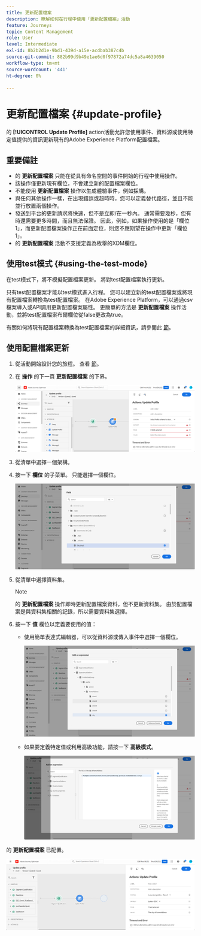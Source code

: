 ```yaml
---
title: 更新配置檔案
description: 瞭解如何在行程中使用「更新配置檔案」活動
feature: Journeys
topic: Content Management
role: User
level: Intermediate
exl-id: 8b2b2d1e-9bd1-439d-a15e-acdbab387c4b
source-git-commit: 882b99d9b49e1ae6d0f97872a74dc5a8a4639050
workflow-type: tm+mt
source-wordcount: '441'
ht-degree: 0%

---
```


# 更新配置檔案 {#update-profile}

的 **[!UICONTROL Update Profile]** action活動允許您使用事件、資料源或使用特定值提供的資訊更新現有的Adobe Experience Platform配置檔案。

## 重要備註

* 的 **更新配置檔案** 只能在從具有命名空間的事件開始的行程中使用操作。
* 該操作僅更新現有欄位，不會建立新的配置檔案欄位。
* 不能使用 **更新配置檔案** 操作以生成體驗事件，例如採購。
* 與任何其他操作一樣，在出現錯誤或超時時，您可以定義替代路徑，並且不能並行放置兩個操作。
* 發送到平台的更新請求將快速，但不是立即/在一秒內。 通常需要幾秒，但有時還需要更多時間，而且無法保證。 因此，例如，如果操作使用的是「欄位1」，而更新配置檔案操作正在前面定位，則您不應期望在操作中更新「欄位1」。
* 的 **更新配置檔案** 活動不支援定義為枚舉的XDM欄位。

## 使用test模式 {#using-the-test-mode}

在test模式下，將不模擬配置檔案更新。 將對test配置檔案執行更新。

只有test配置檔案才能以test模式進入行程。 您可以建立新的test配置檔案或將現有配置檔案轉換為test配置檔案。 在Adobe Experience Platform，可以通過csv檔案導入或API調用更新配置檔案屬性。 更簡單的方法是 **更新配置檔案** 操作活動，並將test配置檔案布爾欄位從false更改為true。

有關如何將現有配置檔案轉換為test配置檔案的詳細資訊，請參閱此 [節](../building-journeys/creating-test-profiles.md#create-test-profiles-csv)。

## 使用配置檔案更新

1. 從活動開始設計您的旅程。 查看 [節](../building-journeys/journey.md)。

1. 在 **操作** 的下一頁 **更新配置檔案** 的下界。

   ![](assets/profileupdate0.png)

1. 從清單中選擇一個架構。

1. 按一下 **欄位** 的子菜單。 只能選擇一個欄位。

   ![](assets/profileupdate2.png)

1. 從清單中選擇資料集。

   >[!NOTE]
   >
   >的 **更新配置檔案** 操作即時更新配置檔案資料，但不更新資料集。 由於配置檔案是與資料集相關的記錄，所以需要資料集選擇。

1. 按一下 **值** 欄位以定義要使用的值：

   * 使用簡單表達式編輯器，可以從資料源或傳入事件中選擇一個欄位。

      ![](assets/profileupdate4.png)

   * 如果要定義特定值或利用高級功能，請按一下 **高級模式**。

      ![](assets/profileupdate3.png)

的 **更新配置檔案** 已配置。

![](assets/profileupdate1.png)

